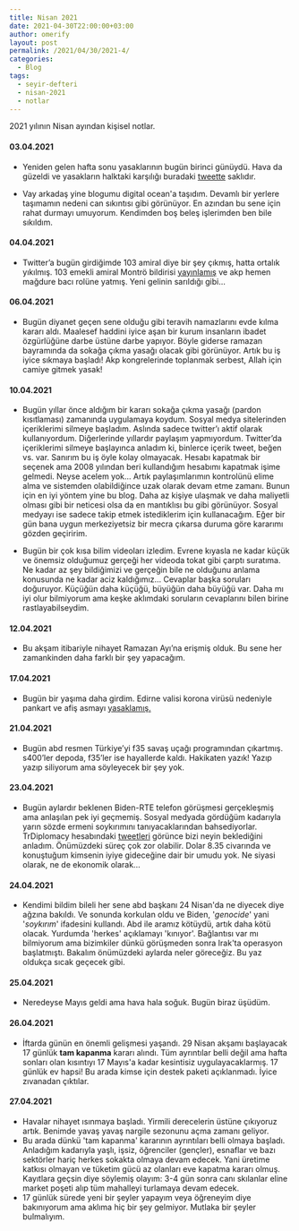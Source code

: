 ```yaml
---
title: Nisan 2021
date: 2021-04-30T22:00:00+03:00
author: omerify
layout: post
permalink: /2021/04/30/2021-4/
categories:
  - Blog
tags:
  - seyir-defteri
  - nisan-2021
  - notlar
---
```


2021 yılının Nisan ayından kişisel notlar.

#### 03.04.2021

  * Yeniden gelen hafta sonu yasaklarının bugün birinci günüydü. Hava da güzeldi ve yasakların halktaki karşılığı buradaki [tweette](https://twitter.com/gazetesozcu/status/1378359481030082572) saklıdır.

  * Vay arkadaş yine blogumu digital ocean'a taşıdım. Devamlı bir yerlere taşımamın nedeni can sıkıntısı gibi görünüyor. En azından bu sene için rahat durmayı umuyorum. Kendimden boş beleş işlerimden ben bile sıkıldım.

#### 04.04.2021

  * Twitter’a bugün girdiğimde 103 amiral diye bir şey çıkmış, hatta ortalık yıkılmış. 103 emekli amiral Montrö bildirisi [yayınlamış](https://www.bbc.com/turkce/haberler-turkiye-56628996) ve akp hemen mağdure bacı rolüne yatmış. Yeni gelinin sarıldığı gibi…

#### 06.04.2021

  * Bugün diyanet geçen sene olduğu gibi teravih namazlarını evde kılma kararı aldı. Maalesef haddini iyice aşan bir kurum insanların ibadet özgürlüğüne darbe üstüne darbe yapıyor. Böyle giderse ramazan bayramında da sokağa çıkma yasağı olacak gibi görünüyor. Artık bu iş iyice sıkmaya başladı! Akp kongrelerinde toplanmak serbest, Allah için camiye gitmek yasak!

#### 10.04.2021

  * Bugün yıllar önce aldığım bir kararı sokağa çıkma yasağı (pardon kısıtlaması) zamanında uygulamaya koydum. Sosyal medya sitelerinden içeriklerimi silmeye başladım. Aslında sadece twitter’ı aktif olarak kullanıyordum. Diğerlerinde yıllardır paylaşım yapmıyordum. Twitter’da içeriklerimi silmeye başlayınca anladım ki, binlerce içerik tweet, beğen vs. var. Sanırım bu iş öyle kolay olmayacak. Hesabı kapatmak bir seçenek ama 2008 yılından beri kullandığım hesabımı kapatmak işime gelmedi. Neyse acelem yok… Artık paylaşımlarımın kontrolünü elime alma ve sistemden olabildiğince uzak olarak devam etme zamanı. Bunun için en iyi yöntem yine bu blog. Daha az kişiye ulaşmak ve daha maliyetli olması gibi bir neticesi olsa da en mantıklısı bu gibi görünüyor. Sosyal medyayı ise sadece takip etmek istediklerim için kullanacağım. Eğer bir gün bana uygun merkeziyetsiz bir mecra çıkarsa duruma göre kararımı gözden geçiririm.

  * Bugün bir çok kısa bilim videoları izledim. Evrene kıyasla ne kadar küçük ve önemsiz olduğumuz gerçeği her videoda tokat gibi çarptı suratıma. Ne kadar az şey bildiğimizi ve gerçeğin bile ne olduğunu anlama konusunda ne kadar aciz kaldığımız… Cevaplar başka soruları doğuruyor. Küçüğün daha küçüğü, büyüğün daha büyüğü var. Daha mı iyi olur bilmiyorum ama keşke aklımdaki soruların cevaplarını bilen birine rastlayabilseydim.

#### 12.04.2021

  * Bu akşam itibariyle nihayet Ramazan Ayı’na erişmiş olduk. Bu sene her zamankinden daha farklı bir şey yapacağım.

#### 17.04.2021

  * Bugün bir yaşıma daha girdim. Edirne valisi korona virüsü nedeniyle pankart ve afiş asmayı [yasaklamış.](https://twitter.com/ATuncayOzkan/status/1383359272315064325)

#### 21.04.2021

  * Bugün abd resmen Türkiye’yi f35 savaş uçağı programından çıkartmış. s400’ler depoda, f35’ler ise hayallerde kaldı. Hakikaten yazık! Yazıp yazıp siliyorum ama söyleyecek bir şey yok.

#### 23.04.2021

  * Bugün aylardır beklenen Biden-RTE telefon görüşmesi gerçekleşmiş ama anlaşılan pek iyi geçmemiş. Sosyal medyada gördüğüm kadarıyla yarın sözde ermeni soykırımını tanıyacaklarından bahsediyorlar. TrDiplomacy hesabındaki [tweetleri](https://twitter.com/TRDiplomacy/status/1385700046482640899) görünce bizi neyin beklediğini anladım. Önümüzdeki süreç çok zor olabilir. Dolar 8.35 civarında ve konuştuğum kimsenin iyiye gideceğine dair bir umudu yok. Ne siyasi olarak, ne de ekonomik olarak...

#### 24.04.2021

  * Kendimi bildim bileli her sene abd başkanı 24 Nisan'da ne diyecek diye ağzına bakıldı. Ve sonunda korkulan oldu ve Biden, '*genocide*' yani '*soykırım*' ifadesini kullandı. Abd ile aramız kötüydü, artık daha kötü olacak. Yurdumda 'herkes' açıklamayı 'kınıyor'. Bağlantısı var mı bilmiyorum ama bizimkiler dünkü görüşmeden sonra Irak'ta operasyon başlatmıştı. Bakalım önümüzdeki aylarda neler göreceğiz. Bu yaz oldukça sıcak geçecek gibi.

#### 25.04.2021

  * Neredeyse Mayıs geldi ama hava hala soğuk. Bugün biraz üşüdüm.

#### 26.04.2021

  * İftarda günün en önemli gelişmesi yaşandı. 29 Nisan akşamı başlayacak 17 günlük __tam kapanma__ kararı alındı. Tüm ayrıntılar belli değil ama hafta sonları olan kısıntıyı 17 Mayıs'a kadar kesintisiz uygulayacaklarmış. 17 günlük ev hapsi! Bu arada kimse için destek paketi açıklanmadı. İyice zıvanadan çıktılar.

#### 27.04.2021
  
  * Havalar nihayet ısınmaya başladı. Yirmili derecelerin üstüne çıkıyoruz artık. Benimde yavaş yavaş nargile sezonunu açma zamanı geliyor.
  * Bu arada dünkü 'tam kapanma' kararının ayrıntıları belli olmaya başladı. Anladığım kadarıyla yaşlı, işsiz, öğrenciler (gençler), esnaflar ve bazı sektörler hariç herkes sokakta olmaya devam edecek. Yani üretime katkısı olmayan ve tüketim gücü az olanları eve kapatma kararı olmuş. Kayıtlara geçsin diye söylemiş olayım: 3-4 gün sonra canı skılanlar eline market poşeti alıp tüm mahalleyi turlamaya devam edecek.
  * 17 günlük sürede yeni bir şeyler yapayım veya öğreneyim diye bakınıyorum ama aklıma hiç bir şey gelmiyor. Mutlaka bir şeyler bulmalıyım.
